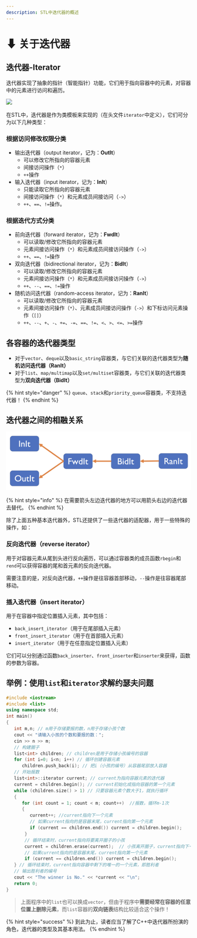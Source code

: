 ```yaml
---
description: STL中迭代器的概述
---
```


# ⬇ 关于迭代器

## 迭代器-Iterator

迭代器实现了抽象的指针（智能指针）功能，它们用于指向容器中的元素，对容器中的元素进行访问和遍历。&#x20;

![](https://images.unsplash.com/photo-1563906267088-b029e7101114?crop=entropy\&cs=srgb\&fm=jpg\&ixid=MnwxOTcwMjR8MHwxfHNlYXJjaHw4fHxhcnJvd3xlbnwwfHx8fDE2NDQ0OTU4ODg\&ixlib=rb-1.2.1\&q=85)

在STL中，迭代器是作为类模板来实现的（在头文件`iterator`中定义），它们可分为以下几种类型：&#x20;

### 根据访问修改权限分类

* 输出迭代器（output iterator，记为：**OutIt**）
  * 可以修改它所指向的容器元素
  * 间接访问操作（`*`）
  * `++`操作
* 输入迭代器（input iterator，记为：**InIt**）
  * 只能读取它所指向的容器元素
  * 间接访问操作（`*`）和元素成员间接访问（`->`）
  * `++`、`==`、`!=`操作。

### 根据迭代方式分类

* 前向迭代器（forward iterator，记为：**FwdIt**）
  * 可以读取/修改它所指向的容器元素
  * 元素间接访问操作（`*`）和元素成员间接访问操作（`->`）
  * `++`、`==`、`!=`操作
* 双向迭代器（bidirectional iterator，记为：**BidIt**）
  * 可以读取/修改它所指向的容器元素
  * 元素间接访问操作（`*`）和元素成员间接访问操作（`->`）
  * `++`、`--`、`==`、`!=`操作
* 随机访问迭代器（random-access iterator，记为：**RanIt**）
  * 可以读取/修改它所指向的容器元素
  * 元素间接访问操作（`*`）、元素成员间接访问操作（`->`）和下标访问元素操作（`[]`）
  * `++`、`--`、`+`、`-`、`+=`、`-=`、`==`、`!=`、`<`、`>`、`<=`、`>=`操作

## 各容器的迭代器类型

* 对于`vector`、`deque`以及`basic_string`容器类，与它们关联的迭代器类型为**随机访问迭代器（RanIt）**
* 对于`list`、`map/multimap`以及`set/multiset`容器类，与它们关联的迭代器类型为**双向迭代器（BidIt）**

{% hint style="danger" %}
`queue`、`stack`和`priority_queue`容器类，不支持迭代器！
{% endhint %}

## 迭代器之间的相融关系

![迭代器之间的相融关系](<../.gitbook/assets/截屏2022-02-09 19.58.20.png>)

{% hint style="info" %}
在需要箭头左边迭代器的地方可以用箭头右边的迭代器去替代。
{% endhint %}

除了上面五种基本迭代器外，STL还提供了一些迭代器的适配器，用于一些特殊的操作，如：&#x20;

### 反向迭代器（reverse iterator）

用于对容器元素从尾到头进行反向遍历，可以通过容器类的成员函数`rbegin`和`rend`可以获得容器的尾和首元素的反向迭代器。

需要注意的是，对反向迭代器，`++`操作是往容器首部移动，`--`操作是往容器尾部移动。&#x20;

### 插入迭代器（insert iterator）

用于在容器中指定位置插入元素，其中包括：

* &#x20;`back_insert_iterator`（用于在尾部插入元素）
* &#x20;`front_insert_iterator`（用于在首部插入元素）
* &#x20;`insert_iterator`（用于在任意指定位置插入元素）

&#x20;它们可以分别通过函数`back_inserter`、`front_inserter`和`inserter`来获得，函数的参数为容器。

## 举例：使用`list`和`iterator`求解约瑟夫问题

```cpp
#include <iostream>
#include <list>
using namespace std;
int main()
{ 
   int m,n; // m用于存储要报的数，n用于存储小孩个数
   cout << "请输入小孩的个数和要报的数：";
   cin >> n >> m;
   // 构建圈子
   list<int> children; // children是用于存储小孩编号的容器
   for (int i=0; i<n; i++) // 循环创建容器元素
      children.push_back(i); // 把i（小孩的编号）从容器尾部放入容器
   // 开始报数
   list<int>::iterator current; // current为指向容器元素的迭代器
   current = children.begin(); // current初始化成指向容器的第一个元素
   while (children.size() > 1) // 只要容器元素个数大于1，就执行循环
   {
      for (int count = 1; count < m; count++)  //报数，循环m-1次
      {
         current++; //current指向下一个元素
         // 如果current指向的是容器末尾，current指向第一个元素
         if (current == children.end()) current = children.begin();
       }
       // 循环结束时，current指向将要离开圈子的小孩
       current = children.erase(current);  // 小孩离开圈子，current指向下一个元素
       // 如果current指向的是容器末尾，current指向第一个元素
       if (current == children.end()) current = children.begin();
   } // 循环结束时，current指向容器中剩下的唯一的一个元素，即胜利者
   // 输出胜利者的编号
   cout << "The winner is No." << *current << "\n";
   return 0;
}
```

> 上面程序中的`list`也可以换成`vector`，但由于程序中**需要经常在容器的任意位置上删除元素**，而`list`容器的**双向链表**结构比较适合这个操作！

{% hint style="success" %}
到此为止，读者应当了解了C++中迭代器所扮演的角色，迭代器的类型及其基本用法。
{% endhint %}
